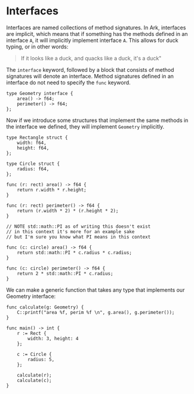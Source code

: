 # Interfaces
Interfaces are named collections of method signatures. In Ark, interfaces are implicit,
which means that if something has the methods defined in an interface `A`, it will
implicitly implement interface `A`. This allows for duck typing, or in
other words: 

> If it looks like a duck, and quacks like a duck, it's a duck"

The `interface` keyword, followed by a block that consists of method signatures
will denote an interface. Method signatures defined in an interface do not 
need to specify the `func` keyword.

```
type Geometry interface {
    area() -> f64;
    perimeter() -> f64;
};
```

Now if we introduce some structures that implement the same methods in the interface
we defined, they will implement `Geometry` implicitly.

```
type Rectangle struct {
    width: f64,
    height: f64,
};

type Circle struct {
    radius: f64,
};

func (r: rect) area() -> f64 {
    return r.width * r.height;
}

func (r: rect) perimeter() -> f64 {
    return (r.width * 2) * (r.height * 2);
}

// NOTE std::math::PI as of writing this doesn't exist
// in this context it's more for an example sake
// but I'm sure you know what PI means in this context

func (c: circle) area() -> f64 {
    return std::math::PI * c.radius * c.radius;
}

func (c: circle) perimeter() -> f64 {
    return 2 * std::math::PI * c.radius;
}
```

We can make a generic function that takes any type that implements our Geometry interface:

```
func calculate(g: Geometry) {
    C::printf("area %f, perim %f \n", g.area(), g.perimeter());
}

func main() -> int {
    r := Rect { 
        width: 3, height: 4
    };
    
    c := Circle {
        radius: 5,
    };

    calculate(r);
    calculate(c);
}
```